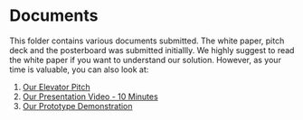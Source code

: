 # Documents

This folder contains various documents submitted. The white paper, pitch deck and the posterboard was submitted initiallly. We highly suggest to read the white paper if you want to understand our solution. However, as your time is valuable, you can also look at:

1. [Our Elevator Pitch]()
2. [Our Presentation Video - 10 Minutes]()
3. [Our Prototype Demonstration]()
